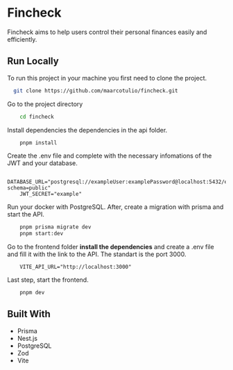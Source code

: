 # Fincheck

Fincheck aims to help users control their personal finances easily and efficiently.

## Run Locally

To run this project in your machine you first need to clone the project.

```bash
  git clone https://github.com/maarcotulio/fincheck.git
```

Go to the project directory

```bash
    cd fincheck
```

Install dependencies the dependencies in the api folder.

```bash
    pnpm install
```
Create the .env file and complete with the necessary infomations of the JWT and your database.

```env
    DATABASE_URL="postgresql://exampleUser:examplePassword@localhost:5432/example?schema=public"
    JWT_SECRET="example"
```

Run your docker with PostgreSQL. After, create a migration with prisma and start the API.

```bash
    pnpm prisma migrate dev
    pnpm start:dev
```

Go to the frontend folder **install the dependencies** and create a .env file and fill it with the link to the API. The standart is the port 3000.

```env
    VITE_API_URL="http://localhost:3000"
```

Last step, start the frontend.

```bash
    pnpm dev
```

## Built With

- Prisma
- Nest.js
- PostgreSQL 
- Zod
- Vite
